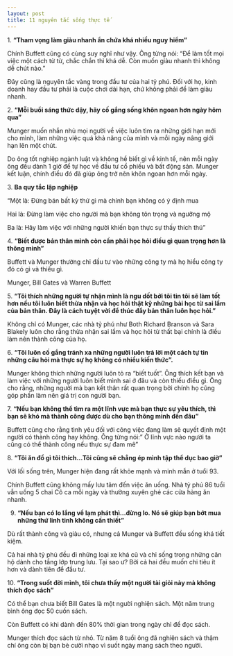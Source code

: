 ```yaml
---
layout: post
title: 11 nguyên tắc sống thực tế
---
```


1. **“Tham vọng làm giàu nhanh ẩn chứa khá nhiều nguy hiểm”**

Chính Buffett cũng có cùng suy nghĩ như vậy. Ông từng nói: “Để làm tốt mọi việc một cách từ từ, chắc chắn thì khá dễ. Còn muốn giàu nhanh thì không dễ chút nào.”

Đây cũng là nguyên tắc vàng trong đầu tư của hai tỷ phú. Đối với họ, kinh doanh hay đầu tư phải là cuộc chơi dài hạn, chứ không phải để làm giàu nhanh.

2. **“Mỗi buổi sáng thức dậy, hãy cố gắng sống khôn ngoan hơn ngày hôm qua”**

Munger muốn nhắn nhủ mọi người về việc luôn tìm ra những giới hạn mới cho mình, làm những việc quá khả năng của mình và mỗi ngày nâng giới hạn lên một chút.

Do ông tốt nghiệp ngành luật và không hề biết gì về kinh tế, nên mỗi ngày ông đều dành 1 giờ để tự học về đầu tư cổ phiếu và bất động sản. Munger kết luận, chính điều đó đã giúp ông trở nên khôn ngoan hơn mỗi ngày.

3. **Ba quy tắc lập nghiệp**

“Một là: Đừng bán bất kỳ thứ gì mà chính bạn không có ý định mua

Hai là: Đừng làm việc cho người mà bạn không tôn trọng và ngưỡng mộ

Ba là: Hãy làm việc với những người khiến bạn thực sự thấy thích thú”

4. **“Biết được bản thân mình còn cần phải học hỏi điều gì quan trọng hơn là thông minh”**

Buffett và Munger thường chỉ đầu tư vào những công ty mà họ hiểu công ty đó có gì và thiếu gì.

Munger, Bill Gates và Warren Buffett

5. **“Tôi thích những người tự nhận mình là ngu dốt bởi tôi tin tôi sẽ làm tốt hơn nếu tôi luôn biết thừa nhận và học hỏi thật kỹ những bài học từ sai lầm của bản thân. Đây là cách tuyệt vời để thúc đẩy bản thân luôn học hỏi.”**

Không chỉ có Munger, các nhà tỷ phú như Both Richard Branson và Sara Blakely luôn cho rằng thừa nhận sai lầm và học hỏi từ thất bại chính là điều làm nên thành công của họ.

6. **“Tôi luôn cố gắng tránh xa những người luôn trả lời một cách tự tin những câu hỏi mà thực sự họ không có nhiều kiến thức”.**

Munger không thích những người luôn tỏ ra “biết tuốt”. Ông thích kết bạn và làm việc với những người luôn biết mình sai ở đâu và còn thiếu điều gì. Ông cho rằng, những người mà bạn kết thân rất quan trọng bởi chính họ cũng góp phần làm nên giá trị con người bạn.

7. **“Nếu bạn không thể tìm ra một lĩnh vực mà bạn thực sự yêu thích, thì bạn sẽ khó mà thành công được dù cho bạn thông minh đến đâu”**

Buffett cũng cho rằng tình yêu đối với công việc đang làm sẽ quyết định một người có thành công hay không. Ông từng nói:” Ở lĩnh vực nào người ta cũng có thể thành công nếu thực sự đam mê”

8. **“Tôi ăn đồ gì tôi thích…Tôi cũng sẽ chẳng ép mình tập thể dục bao giờ”**

Với lối sống trên, Munger hiện đang rất khỏe mạnh và minh mẫn ở tuổi 93.

Chính Buffett cũng không mấy lưu tâm đến việc ăn uống. Nhà tỷ phú 86 tuổi vẫn uống 5 chai Cô ca mỗi ngày và thường xuyên ghé các cửa hàng ăn nhanh.

9. **“Nếu bạn có lo lắng về lạm phát thì…đừng lo. Nó sẽ giúp bạn bớt mua những thứ linh tinh không cần thiết”**

Dù rất thành công và giàu có, nhưng cả Munger và Buffett đều sống khá tiết kiệm.

Cả hai nhà tỷ phú đều đi những loại xe khá cũ và chỉ sống trong những căn hộ dành cho tầng lớp trung lưu. Tại sao ư? Bởi cả hai đều muốn chi tiêu ít hơn và dành tiên để đầu tư.

10. **“Trong suốt đời mình, tôi chưa thấy một người tài giỏi này mà không thích đọc sách”**

Có thể bạn chưa biết Bill Gates là một người nghiện sách. Một năm trung bình ông đọc 50 cuốn sách.

Còn Buffett có khi dành đến 80% thời gian trong ngày chỉ để đọc sách.

Munger thích đọc sách từ nhỏ. Từ năm 8 tuổi ông đã nghiện sách và thậm chí ông còn bị bạn bè cười nhạo vì suốt ngày mang sách theo người.
